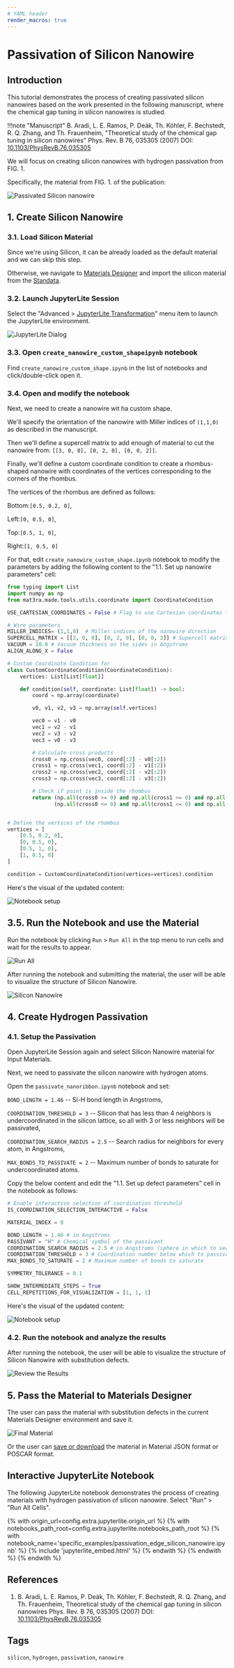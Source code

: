 ```yaml
---
# YAML header
render_macros: true
---
```


# Passivation of Silicon Nanowire

## Introduction

This tutorial demonstrates the process of creating passivated silicon nanowires based on the work presented in the following manuscript, where the chemical gap tuning in silicon nanowires is studied.


!!!note "Manuscript"
    B. Aradi, L. E. Ramos, P. Deák, Th. Köhler, F. Bechstedt, R. Q. Zhang, and Th. Frauenheim,
    "Theoretical study of the chemical gap tuning in silicon nanowires"
    Phys. Rev. B 76, 035305 (2007)
    DOI: [10.1103/PhysRevB.76.035305](https://doi.org/10.1103/PhysRevB.76.035305)


We will focus on creating silicon nanowires with hydrogen passivation from FIG. 1.

Specifically, the material from FIG. 1. of the publication:

![Passivated Silicon nanowire](/images/tutorials/materials/passivation/passivation_edge_silicon_nanowire/0-figure-from-manuscript.webp "Passivated Silicon nanowire, FIG. 1.")


## 1. Create Silicon Nanowire

### 3.1. Load Silicon Material

Since we're using Silicon, it can be already loaded as the default material and we can skip this step.

Otherwise, we navigate to [Materials Designer](../../../materials-designer/overview.md) and import the silicon material from the [Standata](../../../materials-designer/header-menu/input-output/standata-import.md).

### 3.2. Launch JupyterLite Session

Select the "Advanced > [JupyterLite Transformation](../../../materials-designer/header-menu/advanced/jupyterlite-dialog.md)" menu item to launch the JupyterLite environment.

![JupyterLite Dialog](/images/jupyterlite/md-advanced-jl.webp "JupyterLite Dialog")

### 3.3. Open `create_nanowire_custom_shapeipynb` notebook

Find `create_nanowire_custom_shape.ipynb` in the list of notebooks and click/double-click open it.

### 3.4. Open and modify the notebook

Next, we need to create a nanowire wit ha custom shape.

We'll specify the orientation of the nanowire with Miller indices of `(1,1,0)` as described in the manuscript.

Then we'll define a supercell matrix to add enough of material to cut the nanowire from: `[[3, 0, 0], [0, 2, 0], [0, 0, 2]]`.

Finally, we'll define a custom coordinate condition to create a rhombus-shaped nanowire with coordinates of the vertices corresponding to the corners of the rhombus.

The vertices of the rhombus are defined as follows:

Bottom:`[0.5, 0.2, 0]`, 

Left:`[0, 0.5, 0]`,

Top:`[0.5, 1, 0]`,

Right:`[1, 0.5, 0]`


For that, edit `create_nanowire_custom_shape.ipynb` notebook to modify the parameters by adding the following content to the "1.1. Set up nanowire parameters" cell:

```python
from typing import List
import numpy as np
from mat3ra.made.tools.utils.coordinate import CoordinateCondition

USE_CARTESIAN_COORDINATES = False # Flag to use Cartesian coordinates for the center and radii

# Wire parameters 
MILLER_INDICES= (1,1,0)  # Miller indices of the nanowire direction
SUPERCELL_MATRIX = [[3, 0, 0], [0, 2, 0], [0, 0, 2]] # Supercell matrix to cut the cylinder from
VACUUM = 10.0 # Vacuum thickness on the sides in Angstroms
ALIGN_ALONG_X = False

# Custom Coordinate Condition for
class CustomCoordinateCondition(CoordinateCondition):
    vertices: List[List[float]]

    def condition(self, coordinate: List[float]) -> bool:
        coord = np.array(coordinate)

        v0, v1, v2, v3 = np.array(self.vertices)

        vec0 = v1 - v0
        vec1 = v2 - v1
        vec2 = v3 - v2
        vec3 = v0 - v3

        # Calculate cross products
        cross0 = np.cross(vec0, coord[:2] - v0[:2])
        cross1 = np.cross(vec1, coord[:2] - v1[:2])
        cross2 = np.cross(vec2, coord[:2] - v2[:2])
        cross3 = np.cross(vec3, coord[:2] - v3[:2])

        # Check if point is inside the rhombus
        return (np.all(cross0 >= 0) and np.all(cross1 >= 0) and np.all(cross2 >= 0) and np.all(cross3 >= 0)) or \
               (np.all(cross0 <= 0) and np.all(cross1 <= 0) and np.all(cross2 <= 0) and np.all(cross3 <= 0))


# Define the vertices of the rhombus
vertices = [
    [0.5, 0.2, 0],
    [0, 0.5, 0],
    [0.5, 1, 0],
    [1, 0.5, 0]
]

condition = CustomCoordinateCondition(vertices=vertices).condition
```

Here's the visual of the updated content:

![Notebook setup](/images/tutorials/materials/passivation/passivation_edge_silicon_nanowire/2-jl-setup.webp "Notebook setup")

## 3.5. Run the Notebook and use the Material

Run the notebook by clicking `Run` > `Run All` in the top menu to run cells and wait for the results to appear.

![Run All](/images/jupyterlite/run-all.webp "Run All")

After running the notebook and submitting the material, the user will be able to visualize the structure of Silicon Nanowire.

![Silicon Nanowire](/images/tutorials/materials/passivation/passivation_edge_silicon_nanowire/3-silicon-nanowire.webp "Silicon Nanowire")

## 4. Create Hydrogen Passivation

### 4.1. Setup the Passivation

Open JupyterLite Session again and select Silicon Nanowire material for Input Materials.

Next, we need to passivate the silicon nanowire with hydrogen atoms.

Open the `passivate_nanoribbon.ipynb` notebook and set:

`BOND_LENGTH = 1.46` -- Si-H bond length in Angstroms,

`COORDINATION_THRESHOLD = 3` -- Silicon that has less than 4 neighbors is undercoordinated in the silicon lattice, so all with 3 or less neighbors will be passivated,

`COORDINATION_SEARCH_RADIUS = 2.5` -- Search radius for neighbors for every atom, in Angstroms,

`MAX_BONDS_TO_PASSIVATE = 2`  -- Maximum number of bonds to saturate for undercoordinated atoms.


Copy the below content and edit the "1.1. Set up defect parameters" cell in the notebook as follows:

```python
# Enable interactive selection of coordination threshold
IS_COORDINATION_SELECTION_INTERACTIVE = False

MATERIAL_INDEX = 0

BOND_LENGTH = 1.46 # in Angstroms
PASSIVANT = "H" # Chemical symbol of the passivant
COORDINATION_SEARCH_RADIUS = 2.5 # in Angstroms (sphere in which to search for neighbors)
COORDINATION_THRESHOLD = 3 # Coordination number below which to passivate
MAX_BONDS_TO_SATURATE = 2 # Maximum number of bonds to saturate

SYMMETRY_TOLERANCE = 0.1 

SHOW_INTERMEDIATE_STEPS = True
CELL_REPETITIONS_FOR_VISUALIZATION = [1, 1, 1] 
```

Here's the visual of the updated content:

![Notebook setup](/images/tutorials/materials/passivation/passivation_edge_silicon_nanowire/5-jl-setup.webp "Notebook setup")

### 4.2. Run the notebook and analyze the results

After running the notebook, the user will be able to visualize the structure of Silicon Nanowire with substitution defects.

![Review the Results](/images/tutorials/materials/passivation/passivation_edge_silicon_nanowire/6-jl-result-preview.webp "Review the Results")

## 5. Pass the Material to Materials Designer

The user can pass the material with substitution defects in the current Materials Designer environment and save it.

![Final Material](/images/tutorials/materials/passivation/passivation_edge_silicon_nanowire/7-wave-result.webp "H-Passivated Silicon Nanowire")

Or the user can [save or download](../../../materials-designer/header-menu/input-output.md) the material in Material JSON format or POSCAR format.


## Interactive JupyterLite Notebook

The following JupyterLite notebook demonstrates the process of creating materials with hydrogen passivation of silicon nanowire. Select "Run" > "Run All Cells".

{% with origin_url=config.extra.jupyterlite.origin_url %}
{% with notebooks_path_root=config.extra.jupyterlite.notebooks_path_root %}
{% with notebook_name='specific_examples/passivation_edge_silicon_nanowire.ipynb' %}
{% include 'jupyterlite_embed.html' %}
{% endwith %}
{% endwith %}
{% endwith %}

## References

1. B. Aradi, L. E. Ramos, P. Deák, Th. Köhler, F. Bechstedt, R. Q. Zhang, and Th. Frauenheim,
   Theoretical study of the chemical gap tuning in silicon nanowires
   Phys. Rev. B 76, 035305 (2007)
   DOI: [10.1103/PhysRevB.76.035305](https://doi.org/10.1103/PhysRevB.76.035305)

## Tags

 `silicon`, `hydrogen`, `passivation`, `nanowire`
